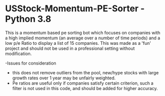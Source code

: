# USStock-Momentum-PE-Sorter - Python 3.8

This is a momentum based pe sorting bot which focuses on companies with a high implied momentum (an average over a number of time periods) and a low p/e Ratio to display a list of 15 companies. This was made as a 'fun' project and should not be used in a professional setting without modification.  

-Issues for consideration 
- this does not remove outliers from the pool, new/hype stocks with large growth rates over 1 year may be unfairly weighted. 
- Pe ratios are useful only if companies satisfy certain criterion, such a filter is not used in this code, and should be added for higher accuracy.
